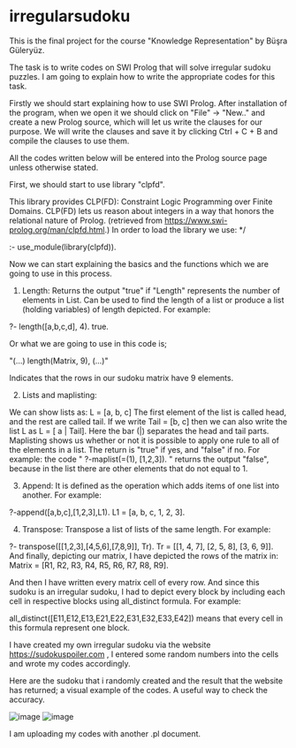 # irregularsudoku


This is the final project for the course "Knowledge Representation" by Büşra Güleryüz.


The task is to write codes on SWI Prolog that will solve irregular sudoku puzzles. I am going to explain how to write the appropriate codes for this task.


Firstly we should start explaining how to use SWI Prolog. After installation of the program, when we open it we should click on "File" -> "New.." and create a new Prolog source, which will let us write the clauses for our purpose. We will write the clauses and save it by clicking Ctrl + C + B and compile the clauses to use them. 


All the codes written below will be entered into the Prolog source page unless otherwise stated.


First, we should start to use library "clpfd". 

This library provides CLP(FD): Constraint Logic Programming over Finite Domains.  CLP(FD) lets us reason about integers in a way that honors the relational nature of Prolog. (retrieved from https://www.swi-prolog.org/man/clpfd.html.) In order to load the library we use: 
*/


:- use_module(library(clpfd)).


Now we can start explaining the basics and the functions which we are going to use in this process.


1) Length: Returns the output "true" if "Length" represents the number of elements in List. Can be used to find the length of a list or produce a list (holding variables) of length depicted. For example: 


?- length([a,b,c,d], 4). 
true. 


Or what we are going to use in this code is; 


"(...) 
length(Matrix, 9), 
(...)"


Indicates that the rows in our sudoku matrix have 9 elements.


2) Lists and maplisting: 

We can show lists as: L = [a, b, c] The first element of the list is called head, and the rest are called tail. If we write Tail = [b, c] then we can also write the list L as L = [ a | Tail]. Here the bar (|) separates the head and tail parts.
Maplisting shows us whether or not it is possible to apply one rule to all of the elements in a list. The return is "true" if yes, and "false" if no. For example: the code " ?-maplist(=(1), [1,2,3]). " returns the output "false", because in the list there are other elements that do not equal to 1. 


3) Append: It is defined as the operation which adds items of one list into another. For example:

?-append([a,b,c],[1,2,3],L1).
L1 = [a, b, c, 1, 2, 3].


4) Transpose: Transpose a list of lists of the same length. For example:

?- transpose([[1,2,3],[4,5,6],[7,8,9]], Tr).
Tr = [[1, 4, 7], [2, 5, 8], [3, 6, 9]].
And finally, depicting our matrix, I have depicted the rows of the matrix in: 
Matrix = [R1, R2, R3, R4, R5, R6, R7, R8, R9]. 

And then I have written every matrix cell of every row. And since this sudoku is an irregular sudoku, I had to depict every block by including each cell in respective blocks using all_distinct formula. For example: 

all_distinct([E11,E12,E13,E21,E22,E31,E32,E33,E42]) means that every cell in this formula represent one block. 



I have created my own irregular sudoku via the website https://sudokuspoiler.com , I entered some random numbers into the cells and wrote my codes accordingly. 


Here are the sudoku that i randomly created and the result that the website has returned; a visual example of the codes. A useful way to check the accuracy. 

![image](https://user-images.githubusercontent.com/75578167/174316445-7b8450e8-6f9b-4111-b853-c2c596417175.png)
![image](https://user-images.githubusercontent.com/75578167/174316508-15d55c14-dba8-417b-b10d-5b2abd90a6f3.png)




I am uploading my codes with another .pl document.

